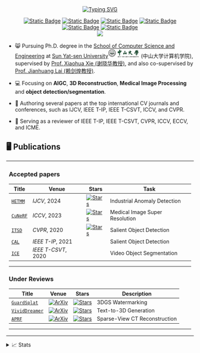 <div align="center">
<a href="https://github.com/NarcissusEx">
    <img src="https://readme-typing-svg.demolab.com?font=Georgia&size=18&duration=2000&pause=500&multiline=true&repeat=false&width=500&height=80&lines=Zixuan+Chen (陈子轩);Ph.D.+Student+%7C+CV+Researcher;3D+Reconstruction+%7C+Object+Detection%2FSegmentation+%7C+AIGC" alt="Typing SVG"/>
</a>

<a href="https://narcissusex.github.io" rel="nofollow"><img alt="Static Badge" src="https://img.shields.io/badge/Homepage-gray?logo=Google%20chrome&label=Website&labelColor=darkorange&logoColor=white" alt="GitHub" style="max-width: 100%;"></a>
<a href="mailto:chenzx3@mail2.sysu.edu.cn" rel="nofollow"><img alt="Static Badge" src="https://img.shields.io/badge/chenzx3-gray?logo=Gmail&label=Email&labelColor=darkgreen&logoColor=white" alt="Email" style="max-width: 100%;"></a>
<a href="https://scholar.google.com/citations?user=aovhE2kAAAAJ" rel="nofollow"><img alt="Static Badge" src="https://img.shields.io/badge/Zixuan Chen-gray?logo=Google%20scholar&logoColor=white&label=Google Scholar&labelColor=blue" alt="Google Scholar" style="max-width: 100%;"></a>
<a href="https://orcid.org/0000-0001-5100-793X" rel="nofollow"><img alt="Static Badge" src="https://img.shields.io/badge/Zixuan Chen-gray?logo=Orcid&labelColor=green&logoColor=white&label=ORCiD" alt="ORCiD" style="max-width: 100%;"></a>
<a href="https://www.youtube.com/@NarcissusEx" rel="nofollow"><img alt="Static Badge" src="https://img.shields.io/badge/NarcissusEx-gray?logo=Youtube&logoColor=white&label=YouTube&labelColor=FF0000" alt="YouTube" style="max-width: 100%;"></a>
<a href="https://www.linkedin.com/in/narcissusex/" rel="nofollow"><img alt="Static Badge" src="https://img.shields.io/badge/NarcissusEx-gray?logo=LinkedIn&label=LinkedIn&labelColor=blue" alt="LinkedIn" style="max-width: 100%;"></a>
<br/> 
<a href="https://github.com/NarcissusEx">
    <img src="https://github-stats-alpha.vercel.app/api?username=NarcissusEx&cc=22272e&tc=37BCF6&ic=fff&bc=0000">
</a>
</div>
 
* 😸 Pursuing Ph.D. degree in the [School of Computer Science and Engineering](https://cse.sysu.edu.cn) at [Sun Yat-sen University](https://www.sysu.edu.cn/sysuen)<img src='./images/sysu_logos_nobg.png' style='width: 6em;'> (中山大学计算机学院), supervised by [Prof. Xiaohua Xie (谢晓华教授)](https://cse.sysu.edu.cn/content/2478), and also co-supervised by [Prof. Jianhuang Lai (赖剑煌教授)](https://cse.sysu.edu.cn/content/2498).

* 💻 Focusing on **AIGC**, **3D Reconstruction**, **Medical Image Processing** and **object detection/segmentation**.

* 📝 Authoring several papers at the top international CV journals and conferences, such as IJCV, IEEE T-IP, IEEE T-CSVT, ICCV, and CVPR.

* 📖 Serving as a reviewer of IEEE T-IP, IEEE T-CSVT, CVPR, ICCV, ECCV, and ICME.

## 🖥️ Publications
<table>
<tr>
<td>

### Accepted papers

|Title | Venue | Stars| Task|
|--|--|--|--|
| [`HETMM`](https://github.com/NarcissusEx/HETMM) | *IJCV*, 2024 | <a href="https://github.com/NarcissusEx/HETMM"><img alt="Stars" src="https://img.shields.io/github/stars/NarcissusEx/HETMM?style=flat-square&labelColor=black&logo=Github&label=Stars"/></a>| Industrial Anomaly Detection|
[`CuNeRF`](https://narcissusex.github.io/CuNeRF) | *ICCV*, 2023| <a href="https://github.com/NarcissusEx/CuNeRF"><img alt="Stars" src="https://img.shields.io/github/stars/NarcissusEx/CuNeRF?style=flat-square&labelColor=black&logo=Github&label=Stars"/></a>| Medical Image Super Resolution|
|[`ITSD`](https://github.com/moothes/ITSD-pytorch)| *CVPR*, 2020| <a href="https://github.com/moothes/ITSD-pytorch"><img alt="Stars" src="https://img.shields.io/github/stars/moothes/ITSD-pytorch?style=flat-square&labelColor=black&logo=Github&label=Stars"/></a>| Salient Object Detection|
|[`CAL`](https://ieeexplore.ieee.org/abstract/document/9262030)| *IEEE T-IP*, 2021| |Salient Object Detection|
|[`ICE`](https://ieeexplore.ieee.org/abstract/document/8678803)| *IEEE T-CSVT*, 2020| |Video Object Segmentation|
___

### Under Reviews

|Title | Venue | Stars| Description|
|--|--|--|--|
|[`GuardSplat`](https://narcissusex.github.io/GuardSplat)| <a href="https://arxiv.org/abs/2411.19895" rel="nofollow"><img src="https://img.shields.io/badge/cs.CV-2411.19895-b31b1b?logo=arxiv&logoColor=red" alt="ArXiv" style="max-width: 100%;"></a>| <a href="https://github.com/NarcissusEx/GuardSplat"><img alt="Stars" src="https://img.shields.io/github/stars/NarcissusEx/GuardSplat?style=flat-square&labelColor=black&logo=Github&label=Stars"/></a>| 3DGS Watermarking|
[`VividDreamer`](https://narcissusex.github.io/VividDreamer)|<a href="https://arxiv.org/abs/2406.14964" rel="nofollow"><img src="https://img.shields.io/badge/cs.CV-2406.14964-b31b1b?logo=arxiv&logoColor=red" alt="ArXiv" style="max-width: 100%;"></a>| <a href="https://github.com/NarcissusEx/VividDreamer"><img alt="Stars" src="https://img.shields.io/github/stars/NarcissusEx/VividDreamer?style=flat-square&labelColor=black&logo=Github&label=Stars"/></a>| Text-to-3D Generation|
[`APRF`](https://arxiv.org/abs/2307.05270)| <a href="https://arxiv.org/abs/2307.05270" rel="nofollow"><img src="https://img.shields.io/badge/cs.CV-2307.05270-b31b1b?logo=arxiv&logoColor=red" alt="ArXiv" style="max-width: 100%;"></a>| <a href="https://github.com/NarcissusEx/VividDreamer"><img alt="Stars" src="https://img.shields.io/github/stars/NarcissusEx/APRF?style=flat-square&labelColor=black&logo=Github&label=Stars"/></a>| Sparse-View CT Reconstruction|
---


</td></tr>
</table>


<details>
<summary>📈 Stats</summary>
<br>
My Github Stats

![](http://github-profile-summary-cards.vercel.app/api/cards/profile-details?username=NarcissusEx&theme=2077)

![](http://github-profile-summary-cards.vercel.app/api/cards/repos-per-language?username=NarcissusEx&theme=2077)
![](http://github-profile-summary-cards.vercel.app/api/cards/most-commit-language?username=NarcissusEx&theme=2077)

</details>